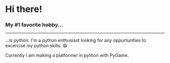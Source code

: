 # Hi there!

### My #1 favorite hobby...
----------------------------
...is python. I'm a python enthusiast looking for any oppurtunities to excercise my python skills. :smile:

Currently I am making a platformer in python with PyGame.

